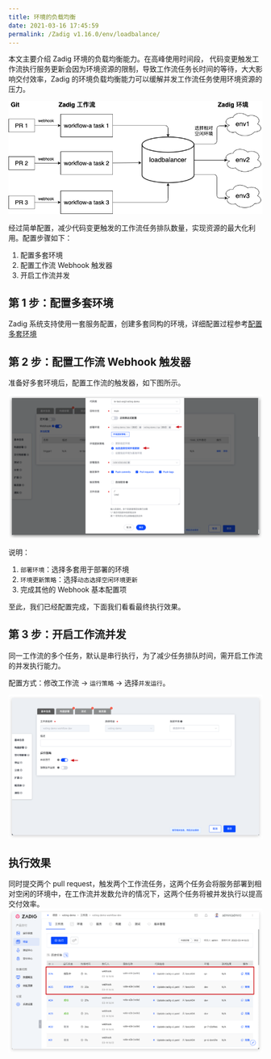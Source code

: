 ```yaml
---
title: 环境的负载均衡
date: 2021-03-16 17:45:59
permalink: /Zadig v1.16.0/env/loadbalance/
---
```


本文主要介绍 Zadig 环境的负载均衡能力。在高峰使用时间段， 代码变更触发工作流执行服务更新会因为环境资源的限制，导致工作流任务长时间的等待，大大影响交付效率，Zadig 的环境负载均衡能力可以缓解并发工作流任务使用环境资源的压力。

![环境负载均衡](./_images/env_loadbalance.png)

经过简单配置，减少代码变更触发的工作流任务排队数量，实现资源的最大化利用。配置步骤如下：

1. 配置多套环境
2. 配置工作流 Webhook 触发器
3. 开启工作流并发

## 第 1 步：配置多套环境
Zadig 系统支持使用一套服务配置，创建多套同构的环境，详细配置过程参考[配置多套环境](/cn/Zadig%20v1.16.0/env/multi-env/)

## 第 2 步：配置工作流 Webhook 触发器
准备好多套环境后，配置工作流的触发器，如下图所示。

![webhook配置](./_images/env_loadbalance_webhook.png)

说明：
1. `部署环境`：选择多套用于部署的环境
2. `环境更新策略`：选择`动态选择空闲环境更新`
3. 完成其他的 Webhook 基本配置项

至此，我们已经配置完成，下面我们看看最终执行效果。

## 第 3 步：开启工作流并发
同一工作流的多个任务，默认是串行执行，为了减少任务排队时间，需开启工作流的并发执行能力。

配置方式：修改工作流 -> `运行策略` -> 选择`并发运行`。

![开启工作流并发运行](./_images/open_parallel_setting_for_pipeline.png)

## 执行效果
同时提交两个 pull request，触发两个工作流任务，这两个任务会将服务部署到相对空闲的环境中，在工作流并发数允许的情况下，这两个任务将被并发执行以提高交付效率。
![env_loadbalance_result](./_images/env_loadbalance_result.png)
